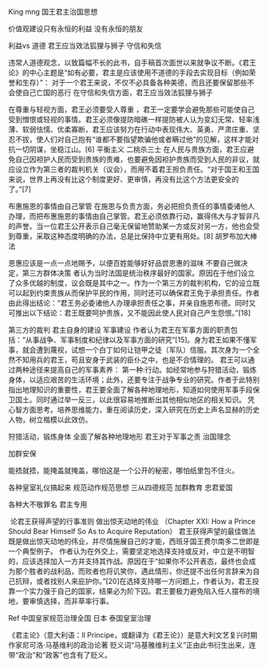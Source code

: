 King mng 国王君主治国思想



价值观建设只有永恒的利益
没有永恒的朋友

利益vs 道德
君王应当效法狐狸与狮子 守信和失信

违常人道德观念，以致篇幅不长的此书，自手稿首次面世以来就争议不断。《君王论》的中心主题是“如有必要，君主是应该使用不道德的手段去实现目标（例如荣誉和生存）”：
对于一个君王来说，不仅不必具备各种美德，而且还要保留那些不会使自己亡国的恶行
在守信和失信方面，君王应当效法狐狸与狮子

在尊重与轻视方面，君王必须要受人尊重
，君王一定要学会避免那些可能使自己受到憎恨或轻视的事情。君王必须像提防暗礁一样提防被人认为变幻无常、轻率浅薄、软弱怯懦、优柔寡断，君王应该努力在行动中表现伟大、英勇、严肃庄重、坚忍不拔，使人们对自己抱有“谁都不要指望欺骗他或者瞒过他”的见解，这样才能对抗一切阴谋，坐稳江山。[6]
平衡主义 二桃杀三士
在人民与贵族方面，君王应避免自己因袒护人民而受到贵族的责难，也要避免因袒护贵族而受到人民的非议，就应设立作为第三者的裁判机关（议会），而用不着君王担负责任。“对于国王和王国来说，世界上再没有比这个制度更好、更审慎，再没有比这个方法更安全的了。”[7]


布惠施恩的事情由自己掌管
在施恩与负责方面，务必把担负责任的事情委诸他人办理，而把布惠施恩的事情由自己掌管。君王必须依靠行动，赢得伟大与才智非凡的声誉。当一位君王公开表示自己毫无保留地赞助某一方或反对另一方，他也会受到尊重，采取这种态度明确的办法，总是比保持中立更有用处。[8]
胡罗布加大棒法

恩惠应该是一点一点地赐予，以便百姓能够好好品尝恩惠的滋味
不要自己做决定，第三方群体决策
者认为当时法国是统治秩序最好的国家。原因在于他们设立了众多优越的制度，议会既是其中之一。作为一个第三方的裁判机构，它的设立既可以起到约束贵族从而保护平民的作用，同时还可以确保君王免于承担责任。作者由此得出结论：“君王务必委诸他人办理承担责任之事，并亲自施恩布德。同时又可推出以下结论：君王既要呵护贵族，又不能因此使人民对自己产生怨恨。”[18]

第三方的裁判
君主自身的建设 军事建设
作者认为君王在军事方面的职责包括：“从事战争、军事制度和纪律以及军事方面的研究”[15]。身为君王如果不懂军事，就会遭到蔑视，试想一个白丁如何让铠甲之徒（军队）信服。其次身为一个全然不知用兵的君王，苟且安身于武装的臣仆之中，也是不合情理的。
君王可以通过两种途径来提高自己的军事素养：
第一种:行动。如经常地参与狩猎活动，锻炼身体，以适应艰苦的生活环境；此外，还要专注于战争专业的研究。作者于此特别指出地理知识的重要性，君王要全面了解各种地理地形，知道如何使用军事手段保卫国土。同时通过举一反三，以此很容易地推断出其他相似地区的相关知识。
凭心智方面思考。培养思维能力，重在阅读历史，深入研究在历史上声名显赫的历史人物，树立楷模以此效仿。

狩猎活动，锻炼身体
全面了解各种地理地形
君王对于军事之责
治国理念


加群安保

能捂就捂，能掩盖就掩盖，哪怕这是一个公开的秘密，哪怕纸里包不住火。

各种皇室礼仪搞起来 规范动作规范思想
三从四德规范
加群教育  忠君爱国

各种大不敬罪名  君主专用

 论君王获得声望的行事准则  做出惊天动地的伟业
（Chapter XXI: How a Prince Should Bear Himself So As to Acquire Reputation）
君王获得声望的最佳做法既是做出惊天动地的伟业，并尽情施展自己的才能，西班牙国王费尔南多二世即是一个典型例子。
作者认为在外交上，需要坚定地选择支持或反对，中立是不明智的，应该选择加入一方并支持其作战。原因在于“如果你不公开表态，最终也会成为那个胜者的战利品，而败者也将讥笑你，遇此情形，你还提不出任何言辞来为自己抗辩，或者找别人来庇护你。”[20]在选择支持哪一方问题上，作者认为，君王投靠一个实力强于自己的国家，结果必为阶下囚。君王要极力避免陷入任人摆布的境地，要审慎选择，而非草率行事。


Ref
中国皇家规范治理全国
日本 泰国皇室治理


《君主论》（意大利语：Il Principe，或翻译为《君王论》）是意大利文艺复兴时期作家尼可洛·马基维利的政治论著
贬义词“马基雅维利主义”正由此书衍生出来，连带“政治”和“政客”也含有了贬义。
